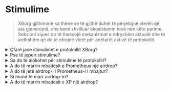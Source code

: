 # Stimulime

> XBorg gjithmonë ka thënë se të gjithë duhet të përjetojnë vlerën që ata gjenerojnë, dhe kemi zhvilluar ekosistemin tonë nën këto parime. Seksioni vijues do të theksojë mekanizmat e ndryshëm aktualë dhe të ardhshëm që do të ofrojnë vlerë për anëtarët aktivë të protokollit.

<details>

<summary>Çfarë janë stimulimet e protokollit XBorg?</summary>

Për të nxitur zhvillimin e protokollit, do të jepen shpërblime të caktuara për demografikat e ndryshme:&#x20;

#### **Mbështetësit e hershëm**

Kontribuesit kryesorë, përdoruesit e hershëm të protokollit, mbajtësit e XP dhe mbajtësit e Prometheus.

#### **Komuniteti**

Anëtarët e këshillit të XBorg-ut, mbajtësit e flamurit nderi, lojtarët konkurrues, organizatorët e turneve dhe krijuesit e përmbajtjes.

#### **Stimulime për zhvilluesit**

Shpërblime për gjetjen e gabimeve, dokumentacion teknik, grantë për zhvilluesit që ndërtojnë në Rrjetin tonë të Aplikacioneve dhe kontributet e burimeve të hapura.

#### **Stimulime për përdorimin e protokollit**

Ekipet e sporteve elektronike, zhvillimi i biznesit të komunitetit, programi i referimit, integrimet e hershme të lojërave dhe kuratorët e rrjetit të kredencialeve.

</details>

<details>

<summary>Pse të jepen stimulime?</summary>

XBorg vepron nën parimin udhëheqës të stimulimit të aktorëve që kontribuojnë pozitivisht në ekosistemin e tij. Pavarësisht nëse është një anëtar i përkushtuar i komunitetit, një zhvillues inovativ, apo një pjesëmarrës aktiv në përdorimin e protokollit, XBorg e njeh rëndësinë e shpërblimit të meritës dhe promovimit të një kulture meritokratike. Akumulimi i vlerës qendrore kundërvë në filozofinë qendrore të komunitetit. Prandaj, XBorg mbetet i vendosur në angazhimin e tij për të siguruar shpërndarjen e drejtë të shpërblimeve në të gjithë ekosistemin e tij.

</details>

<details>

<summary>Sa do të alokohet për stimulime të protokollit?</summary>

Sipas shpërndarjes së tokenit XBG, 6% e furnizimit total të tokenit është e destinuar për stimulime të protokollit.

</details>

<details>

<summary>A do të marrin mbajtësit e Prometheus një airdrop?</summary>

Po, shuma totale e airdrop-it do të ndryshojë nga 0.5% deri në 2% të furnizimit total të tokenit.&#x20;

_Pse një gamë kaq e gjerë?_&#x20;

Në këtë fazë, ne nuk jemi në gjendje të japim një shumë të caktuar paraprake për shkak të faktorëve të mëposhtëm:&#x20;

* Listat e këmbimit
* Vlerësimi i XBG

Në të vërtetë, disa këmbime të Nivelit 1 vendosin shuma dhe kushte të airdrop-it.&#x20;

</details>

<details>

<summary>A do të jetë airdrop-i i Prometheus-i i mbajtur?</summary>

Po, ai do të lansohet linearisht për 12 muaj.&#x20;

</details>

<details>

<summary>Si mund të marr airdrop-in?</summary>

Nëse po kërkoni të merrni një airdrop, XBorg nuk është një vend për ju.&#x20;

</details>

<details>

<summary>A do të marrin mbajtësit e XP një airdrop?</summary>

Po, kontribuesit më aktivë do të marrin një airdrop.&#x20;

_Sa do të vlejë 1 XP?_&#x20;

Në këtë fazë, ne nuk jemi në gjendje të konfirmojmë.&#x20;

</details>